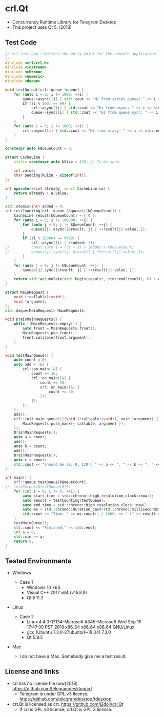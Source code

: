 # crl.Qt
- Concurrency Runtime Library for Telegram Desktop
- This project uses Qt 5. (2018)

## Test Code
```cpp
// crl_test.cpp : Defines the entry point for the console application.
//
#include <crl/crl.h>
#include <iostream>
#include <chrono>
#include <numeric>
#include <deque>

void testOutput(crl::queue *queue) {
	for (auto i = 0; i != 1000; ++i) {
		queue->async([i] { std::cout << "Hi from serial queue: " << i << std::endl; });
		if ((i % 100) == 99) {
			crl::async([i] { std::cout << "Hi from async: " << i << std::endl; });
			queue->sync([i] { std::cout << "Hi from queue sync: " << i << std::endl; });
		}
	}
	for (auto i = 0; i != 1000; ++i) {
		crl::async([i] { std::cout << "Hi from crazy: " << i << std::endl; });
	}
}

constexpr auto kQueueCount = 8;

struct CacheLine {
	static constexpr auto kSize = 128; // To be sure.

	int value;
	char padding[kSize - sizeof(int)];
};

int operator+(int already, const CacheLine &a) {
	return already + a.value;
}

std::atomic<int> added = 0;
int testCounting(crl::queue (&queues)[kQueueCount]) {
	CacheLine result[kQueueCount] = { 0 };
	for (auto i = 0; i != 100000; ++i) {
		for (auto j = 0; j != kQueueCount; ++j) {
			queues[j].async([&result, j] { ++result[j].value; });
		}
		if ((i % 10000) == 9999) {
			crl::async([i] { ++added; });
//			const auto j = ((i + 1) / 10000) % kQueueCount;
//			queues[j].sync([j, &result] { ++result[j].value; });
		}
	}
	for (auto j = 0; j != kQueueCount; ++j) {
		queues[j].sync([&result, j] { ++result[j].value; });
	}
	return std::accumulate(std::begin(result), std::end(result), 0) + added;
}

struct MainRequest {
	void (*callable)(void*);
	void *argument;
};
std::deque<MainRequest> MainRequests;

void DrainMainRequests() {
	while (!MainRequests.empty()) {
		auto front = MainRequests.front();
		MainRequests.pop_front();
		front.callable(front.argument);
	}
}

void testMainQueue() {
	auto count = 0;
	auto add = [&] {
		crl::on_main([&] {
			count += 10;
			crl::on_main([&] {
				count += 20;
				crl::on_main([&] {
					count += 30;
				});
			});
		});
	};
	add();
	crl::init_main_queue([](void (*callable)(void*), void *argument) {
		MainRequests.push_back({ callable, argument });
	});
	DrainMainRequests();
	auto a = count;
	add();
	auto b = count;
	add();
	DrainMainRequests();
	auto c = count;
	std::cout << "Should be (0, 0, 120): " << a << ", " << b << ", " << c << std::endl;
}

int main() {
	crl::queue testQueue[kQueueCount];
//	testOutput(&testQueue[0]);
	for (int i = 0; i != 5; ++i) {
		auto start_time = std::chrono::high_resolution_clock::now();
		auto result = testCounting(testQueue);
		auto end_time = std::chrono::high_resolution_clock::now();
		auto ms = std::chrono::duration_cast<std::chrono::milliseconds>(end_time - start_time);
		std::cout << "Time: " << ms.count() / 1000. << " (" << result << ")" << std::endl;
	}
	testMainQueue();
	std::cout << "Finished." << std::endl;
	int a = 0;
	std::cin >> a;
	return 0;
}
```

## Tested Environments
- Windows
	- Case 1
		- Windows 10 x64
		- Visual C++ 2017 x64 (v15.8.9)
		- Qt 5.11.2

- Linux
	- Case 2
		- Linux 4.4.0-17134-Microsoft #345-Microsoft Wed Sep 19 17:47:00 PST 2018 x86_64 x86_64 x86_64 GNU/Linux
		- gcc (Ubuntu 7.3.0-27ubuntu1~18.04) 7.3.0
		- Qt 5.9.5

- Mac
	- I do not have a Mac. Somebody give me a test result.

## License and links
- crl has no license file now(2018). https://github.com/telegramdesktop/crl
	- Telegram is under GPL v3 license. https://github.com/telegramdesktop/tdesktop
- crt.Qt is licensed as crt. https://github.com/j2doll/crl.Qt
	- If crl is GPL v3 license, crl.Qt is GPL 3 license.
